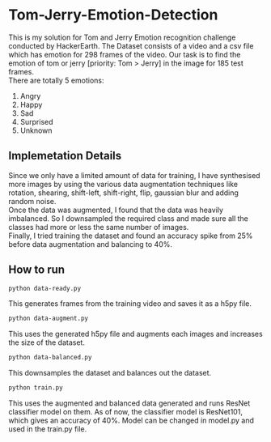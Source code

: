 # Tom-Jerry-Emotion-Detection
This is my solution for Tom and Jerry Emotion recognition challenge conducted by HackerEarth. The Dataset consists of a video and a csv file which has emotion for 298 frames of the video. Our task is to find the emotion of tom or jerry [priority: Tom > Jerry] in the image for 185 test frames. <br>
There are totally 5 emotions:
1. Angry
2. Happy
3. Sad
4. Surprised
5. Unknown

## Implemetation Details
Since we only have a limited amount of data for training, I have synthesised more images by using the various data augmentation techniques like rotation, shearing, shift-left, shift-right, flip, gaussian blur and adding random noise. <br>
Once the data was augmented, I found that the data was heavily imbalanced. So I downsampled the required class and made sure all the classes had more or less the same number of images. <br>
Finally, I tried training the dataset and found an accuracy spike from 25% before data augmentation and balancing to 40%. <br>

## How to run

```.bash
python data-ready.py
```
This generates frames from the training video and saves it as a h5py file. <br>
 
```.bash
python data-augment.py
```

This uses the generated h5py file and augments each images and increases the size of the dataset.<br>

```.bash
python data-balanced.py
```

This downsamples the dataset and balances out the dataset.<br>

```.bash
python train.py
```

This uses the augmented and balanced data generated and runs ResNet classifier model on them. As of now, the classifier model is ResNet101, which gives an accuracy of 40%. Model can be changed in model.py and used in the train.py file. <br>


